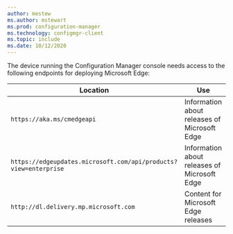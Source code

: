 ```yaml
---
author: mestew
ms.author: mstewart
ms.prod: configuration-manager
ms.technology: configmgr-client
ms.topic: include
ms.date: 10/12/2020
---
```

<!--Headings are context driven by articles. This file is used by /configmgr/core/plan-design/network/internet-endpoints.md and /configmgr/apps/deploy-use/deploy-edge.md -->
The device running the Configuration Manager console needs access to the following endpoints for deploying Microsoft Edge:

|Location|Use|
|---|---|
|`https://aka.ms/cmedgeapi`|Information about releases of Microsoft Edge|
|`https://edgeupdates.microsoft.com/api/products?view=enterprise`|Information about releases of Microsoft Edge|
|`http://dl.delivery.mp.microsoft.com`|Content for Microsoft Edge releases|
